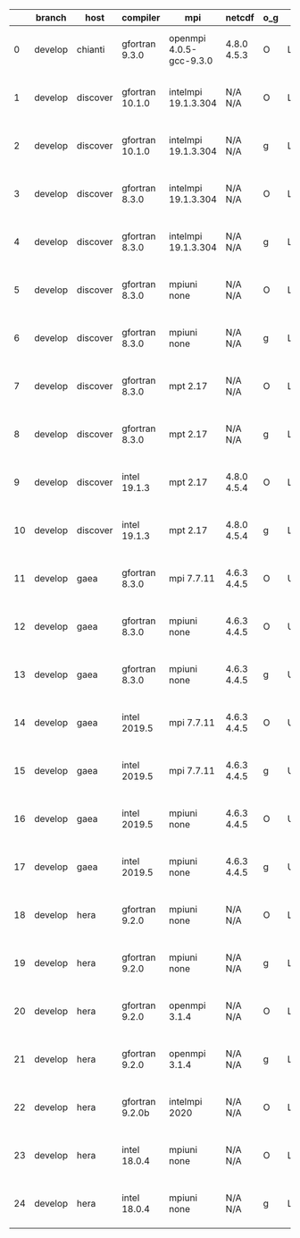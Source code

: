 |    | branch   | host     | compiler        | mpi                     | netcdf      | o_g   | os     | build   | u_pass   | u_fail   | s_pass   | s_fail   | e_pass   | e_fail   | nuopc_pass   | nuopc_fail   | artifacts_hash                                                                                                                                                      | modified                  |
|----|----------|----------|-----------------|-------------------------|-------------|-------|--------|---------|----------|----------|----------|----------|----------|----------|--------------|--------------|---------------------------------------------------------------------------------------------------------------------------------------------------------------------|---------------------------|
|  0 | develop  | chianti  | gfortran 9.3.0  | openmpi 4.0.5-gcc-9.3.0 | 4.8.0 4.5.3 | O     | Linux  | pass    | 13685    | 0        | 49       | 0        | 80       | 0        | 50           | 0            | [artifacts](https://github.com/esmf-org/esmf-test-artifacts/tree/88d20edc1db08e18553e67fb11c68bc4a7f5197c/develop/chianti/gfortran/9.3.0/O/openmpi/4.0.5-gcc-9.3.0) | 2022-03-23 01:54:02 -0400 |
|  1 | develop  | discover | gfortran 10.1.0 | intelmpi 19.1.3.304     | N/A N/A     | O     | Linux  | pass    | 13670    | 15       | 49       | 0        | 80       | 0        | 50           | 0            | [artifacts](https://github.com/esmf-org/esmf-test-artifacts/tree/f7e2c7e764c343ec315e2cbe3c4f9048260ab9c2/develop/discover/gfortran/10.1.0/O/intelmpi/19.1.3.304)   | 2022-03-23 02:04:23 -0400 |
|  2 | develop  | discover | gfortran 10.1.0 | intelmpi 19.1.3.304     | N/A N/A     | g     | Linux  | pass    | 13670    | 15       | 49       | 0        | 80       | 0        | 50           | 0            | [artifacts](https://github.com/esmf-org/esmf-test-artifacts/tree/d4f04bf95ae0df46fd585acf859e4e6d78d66b0c/develop/discover/gfortran/10.1.0/g/intelmpi/19.1.3.304)   | 2022-03-23 02:12:43 -0400 |
|  3 | develop  | discover | gfortran 8.3.0  | intelmpi 19.1.3.304     | N/A N/A     | O     | Linux  | pass    | 13670    | 15       | 49       | 0        | 80       | 0        | 50           | 0            | [artifacts](https://github.com/esmf-org/esmf-test-artifacts/tree/ce27340dc4fd7965c11126b464009df77a20c1ae/develop/discover/gfortran/8.3.0/O/intelmpi/19.1.3.304)    | 2022-03-23 02:06:37 -0400 |
|  4 | develop  | discover | gfortran 8.3.0  | intelmpi 19.1.3.304     | N/A N/A     | g     | Linux  | pass    | 13670    | 15       | 49       | 0        | 80       | 0        | 50           | 0            | [artifacts](https://github.com/esmf-org/esmf-test-artifacts/tree/fd5b5489e35bc6e82d0ff85daf24f537a5e3513c/develop/discover/gfortran/8.3.0/g/intelmpi/19.1.3.304)    | 2022-03-23 02:11:59 -0400 |
|  5 | develop  | discover | gfortran 8.3.0  | mpiuni none             | N/A N/A     | O     | Linux  | pass    | 12158    | 0        | 8        | 0        | 43       | 0        | 0            | 50           | [artifacts](https://github.com/esmf-org/esmf-test-artifacts/tree/7ee535090da1ca64cdfeb1697d463ad21622cd8a/develop/discover/gfortran/8.3.0/O/mpiuni/none)            | 2022-03-23 01:51:13 -0400 |
|  6 | develop  | discover | gfortran 8.3.0  | mpiuni none             | N/A N/A     | g     | Linux  | pass    | 12158    | 0        | 8        | 0        | 43       | 0        | 0            | 50           | [artifacts](https://github.com/esmf-org/esmf-test-artifacts/tree/b1b69ef0b05baa6b9aee6f82fa926eca3e32d3ec/develop/discover/gfortran/8.3.0/g/mpiuni/none)            | 2022-03-23 02:05:34 -0400 |
|  7 | develop  | discover | gfortran 8.3.0  | mpt 2.17                | N/A N/A     | O     | Linux  | pass    | 13685    | 0        | 49       | 0        | 80       | 0        | 46           | 4            | [artifacts](https://github.com/esmf-org/esmf-test-artifacts/tree/4851cc2434006fca3dc438d2b28e6d42e5137488/develop/discover/gfortran/8.3.0/O/mpt/2.17)               | 2022-03-23 01:54:02 -0400 |
|  8 | develop  | discover | gfortran 8.3.0  | mpt 2.17                | N/A N/A     | g     | Linux  | pass    | 13685    | 0        | 49       | 0        | 80       | 0        | 46           | 4            | [artifacts](https://github.com/esmf-org/esmf-test-artifacts/tree/d098b8888ceca886f2fbd5e3d06f43d4ec88350f/develop/discover/gfortran/8.3.0/g/mpt/2.17)               | 2022-03-23 02:03:43 -0400 |
|  9 | develop  | discover | intel 19.1.3    | mpt 2.17                | 4.8.0 4.5.4 | O     | Linux  | pass    | 13685    | 0        | 49       | 0        | 80       | 0        | 50           | 0            | [artifacts](https://github.com/esmf-org/esmf-test-artifacts/tree/2791925b709afbb01d9558a9f9ae06364a35ea59/develop/discover/intel/19.1.3/O/mpt/2.17)                 | 2022-03-23 02:09:25 -0400 |
| 10 | develop  | discover | intel 19.1.3    | mpt 2.17                | 4.8.0 4.5.4 | g     | Linux  | pass    | 13685    | 0        | 49       | 0        | 80       | 0        | 50           | 0            | [artifacts](https://github.com/esmf-org/esmf-test-artifacts/tree/fd5b5489e35bc6e82d0ff85daf24f537a5e3513c/develop/discover/intel/19.1.3/g/mpt/2.17)                 | 2022-03-23 02:11:59 -0400 |
| 11 | develop  | gaea     | gfortran 8.3.0  | mpi 7.7.11              | 4.6.3 4.4.5 | O     | Unicos | pass    | 13684    | 1        | 49       | 0        | 80       | 0        | 47           | 3            | [artifacts](https://github.com/esmf-org/esmf-test-artifacts/tree/dfe8f67e3aa4f33e76836a408c9f5e227df9cc10/develop/gaea/gfortran/8.3.0/O/mpi/7.7.11)                 | 2022-03-23 01:56:15 -0400 |
| 12 | develop  | gaea     | gfortran 8.3.0  | mpiuni none             | 4.6.3 4.4.5 | O     | Unicos | pass    | 12158    | 0        | 8        | 0        | 43       | 0        | 0            | 50           | [artifacts](https://github.com/esmf-org/esmf-test-artifacts/tree/41f0bf5ff9906e4560da66b87053a43d520a2c46/develop/gaea/gfortran/8.3.0/O/mpiuni/none)                | 2022-03-23 01:33:18 -0400 |
| 13 | develop  | gaea     | gfortran 8.3.0  | mpiuni none             | 4.6.3 4.4.5 | g     | Unicos | pass    | 12158    | 0        | 8        | 0        | 43       | 0        | 0            | 50           | [artifacts](https://github.com/esmf-org/esmf-test-artifacts/tree/c06c240da85044f077063d993dc4f6ea5251c76f/develop/gaea/gfortran/8.3.0/g/mpiuni/none)                | 2022-03-23 02:11:24 -0400 |
| 14 | develop  | gaea     | intel 2019.5    | mpi 7.7.11              | 4.6.3 4.4.5 | O     | Unicos | pass    | 13670    | 15       | 49       | 0        | 80       | 0        | 47           | 3            | [artifacts](https://github.com/esmf-org/esmf-test-artifacts/tree/ad198ab06a5e5c1d1e99ef2b8b2b547a28d74f16/develop/gaea/intel/2019.5/O/mpi/7.7.11)                   | 2022-03-23 01:36:01 -0400 |
| 15 | develop  | gaea     | intel 2019.5    | mpi 7.7.11              | 4.6.3 4.4.5 | g     | Unicos | pass    | 13670    | 15       | 49       | 0        | 80       | 0        | 47           | 3            | [artifacts](https://github.com/esmf-org/esmf-test-artifacts/tree/dfe8f67e3aa4f33e76836a408c9f5e227df9cc10/develop/gaea/intel/2019.5/g/mpi/7.7.11)                   | 2022-03-23 01:56:15 -0400 |
| 16 | develop  | gaea     | intel 2019.5    | mpiuni none             | 4.6.3 4.4.5 | O     | Unicos | pass    | 12143    | 15       | 8        | 0        | 43       | 0        | 0            | 50           | [artifacts](https://github.com/esmf-org/esmf-test-artifacts/tree/f10939ca146cf76a6d274d9c444917be484db4bd/develop/gaea/intel/2019.5/O/mpiuni/none)                  | 2022-03-23 01:21:16 -0400 |
| 17 | develop  | gaea     | intel 2019.5    | mpiuni none             | 4.6.3 4.4.5 | g     | Unicos | pass    | 12143    | 15       | 8        | 0        | 43       | 0        | 0            | 50           | [artifacts](https://github.com/esmf-org/esmf-test-artifacts/tree/94f28f979c343eb4e6c9d04880c0d2f55b8209e9/develop/gaea/intel/2019.5/g/mpiuni/none)                  | 2022-03-23 01:53:52 -0400 |
| 18 | develop  | hera     | gfortran 9.2.0  | mpiuni none             | N/A N/A     | O     | Linux  | fail    | fail     | fail     | fail     | fail     | fail     | fail     | 0            | 50           | [artifacts](https://github.com/esmf-org/esmf-test-artifacts/tree/3181cc6f8ecf9fbedf3142a9549ddc3c44ca4c3a/develop/hera/gfortran/9.2.0/O/mpiuni/none)                | 2022-03-23 05:53:46 +0000 |
| 19 | develop  | hera     | gfortran 9.2.0  | mpiuni none             | N/A N/A     | g     | Linux  | fail    | fail     | fail     | fail     | fail     | fail     | fail     | 0            | 50           | [artifacts](https://github.com/esmf-org/esmf-test-artifacts/tree/ece7201f2ea278eb8cae5e7b28d788731eba2bc2/develop/hera/gfortran/9.2.0/g/mpiuni/none)                | 2022-03-23 06:04:14 +0000 |
| 20 | develop  | hera     | gfortran 9.2.0  | openmpi 3.1.4           | N/A N/A     | O     | Linux  | fail    | fail     | fail     | fail     | fail     | fail     | fail     | 0            | 50           | [artifacts](https://github.com/esmf-org/esmf-test-artifacts/tree/85ea8461049856945eea5ad72c2bfca117e6e39e/develop/hera/gfortran/9.2.0/O/openmpi/3.1.4)              | 2022-03-23 05:55:02 +0000 |
| 21 | develop  | hera     | gfortran 9.2.0  | openmpi 3.1.4           | N/A N/A     | g     | Linux  | fail    | fail     | fail     | fail     | fail     | fail     | fail     | 0            | 50           | [artifacts](https://github.com/esmf-org/esmf-test-artifacts/tree/851b6ee9317cbfbc7695038a3e3412d03d6010c3/develop/hera/gfortran/9.2.0/g/openmpi/3.1.4)              | 2022-03-23 06:06:46 +0000 |
| 22 | develop  | hera     | gfortran 9.2.0b | intelmpi 2020           | N/A N/A     | O     | Linux  | pass    | pending  | pending  | pending  | pending  | pending  | pending  | pending      | pending      | [artifacts](https://github.com/esmf-org/esmf-test-artifacts/tree/08dd4004b2dc6dd991488e25794fa3438143f10f/develop/hera/gfortran/9.2.0b/O/intelmpi/2020)             | 2022-03-23 06:02:22 +0000 |
| 23 | develop  | hera     | intel 18.0.4    | mpiuni none             | N/A N/A     | O     | Linux  | fail    | fail     | fail     | fail     | fail     | fail     | fail     | 0            | 50           | [artifacts](https://github.com/esmf-org/esmf-test-artifacts/tree/752fb0786570b8dde92ce9a5bc7726a713d73a12/develop/hera/intel/18.0.4/O/mpiuni/none)                  | 2022-03-23 05:50:35 +0000 |
| 24 | develop  | hera     | intel 18.0.4    | mpiuni none             | N/A N/A     | g     | Linux  | fail    | fail     | fail     | fail     | fail     | fail     | fail     | 0            | 50           | [artifacts](https://github.com/esmf-org/esmf-test-artifacts/tree/12a8a59e9a3699f866d1f92164b16967741950c7/develop/hera/intel/18.0.4/g/mpiuni/none)                  | 2022-03-23 06:02:27 +0000 |